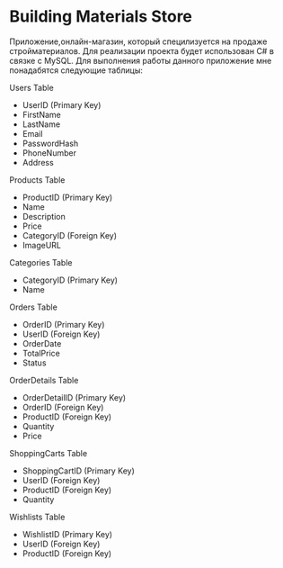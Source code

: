 # Building Materials Store
Приложение,онлайн-магазин, который специлизуется на продаже стройматериалов. Для реализации проекта будет использован C# в связке с MySQL.
Для выполнения работы данного приложение мне понадабятся следующие таблицы:

Users Table
+ UserID (Primary Key)
+ FirstName
+ LastName
+ Email
+ PasswordHash
+ PhoneNumber
+ Address
  
Products Table
+ ProductID (Primary Key)
+ Name
+ Description
+ Price
+ CategoryID (Foreign Key)
+ ImageURL

Categories Table
+ CategoryID (Primary Key)
+ Name

Orders Table
+ OrderID (Primary Key)
+ UserID (Foreign Key)
+ OrderDate
+ TotalPrice
+ Status

OrderDetails Table
+ OrderDetailID (Primary Key)
+ OrderID (Foreign Key)
+ ProductID (Foreign Key)
+ Quantity
+ Price

ShoppingCarts Table
+ ShoppingCartID (Primary Key)
+ UserID (Foreign Key)
+ ProductID (Foreign Key)
+ Quantity

Wishlists Table
+ WishlistID (Primary Key)
+ UserID (Foreign Key)
+ ProductID (Foreign Key)
